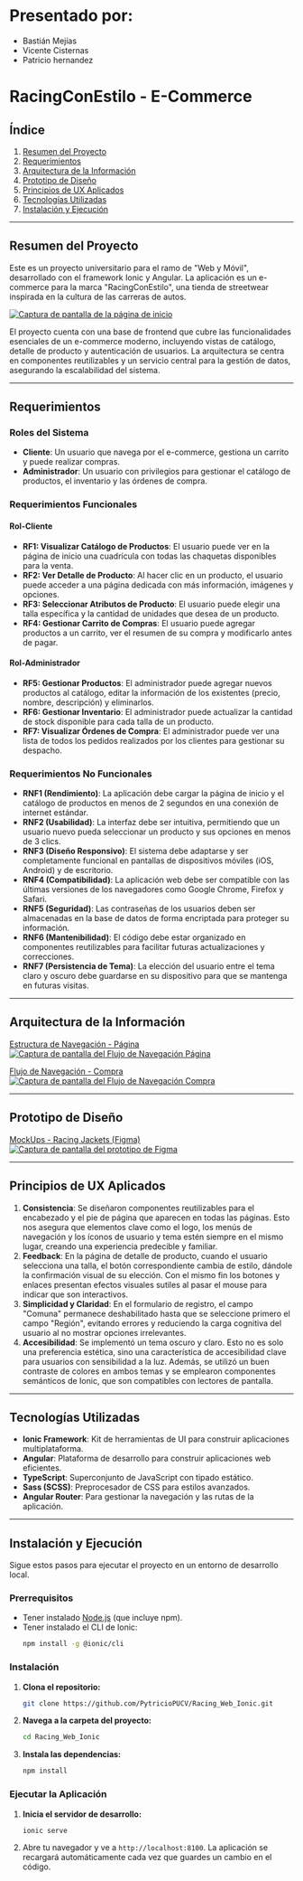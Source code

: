 # Presentado por:
- Bastián Mejías
- Vicente Cisternas
- Patricio hernandez

# RacingConEstilo - E-Commerce

##  Índice
1. [Resumen del Proyecto](#resumen-del-proyecto)
2. [Requerimientos](#requerimientos)
3. [Arquitectura de la Información](#arquitectura-de-la-información)
4. [Prototipo de Diseño](#prototipo-de-diseño)
5. [Principios de UX Aplicados](#principios-de-ux-aplicados)
6. [Tecnologías Utilizadas](#tecnologías-utilizadas)
7. [Instalación y Ejecución](#instalación-y-ejecución)

---

## Resumen del Proyecto

Este es un proyecto universitario para el ramo de "Web y Móvil", desarrollado con el framework Ionic y Angular. La aplicación es un e-commerce para la marca "RacingConEstilo", una tienda de streetwear inspirada en la cultura de las carreras de autos.

[![Captura de pantalla de la página de inicio](https://i.imgur.com/ehaGOR7.png)](https://racing-web-ionic.vercel.app/)

El proyecto cuenta con una base de frontend que cubre las funcionalidades esenciales de un e-commerce moderno, incluyendo vistas de catálogo, detalle de producto y autenticación de usuarios. La arquitectura se centra en componentes reutilizables y un servicio central para la gestión de datos, asegurando la escalabilidad del sistema.

---

## Requerimientos

### Roles del Sistema
- **Cliente**: Un usuario que navega por el e-commerce, gestiona un carrito y puede realizar compras.
- **Administrador**: Un usuario con privilegios para gestionar el catálogo de productos, el inventario y las órdenes de compra.

### Requerimientos Funcionales

#### Rol-Cliente
- **RF1: Visualizar Catálogo de Productos**: El usuario puede ver en la página de inicio una cuadrícula con todas las chaquetas disponibles para la venta.
- **RF2: Ver Detalle de Producto**: Al hacer clic en un producto, el usuario puede acceder a una página dedicada con más información, imágenes y opciones.
- **RF3: Seleccionar Atributos de Producto**: El usuario puede elegir una talla específica y la cantidad de unidades que desea de un producto.
- **RF4: Gestionar Carrito de Compras**: El usuario puede agregar productos a un carrito, ver el resumen de su compra y modificarlo antes de pagar.

#### Rol-Administrador
- **RF5: Gestionar Productos**: El administrador puede agregar nuevos productos al catálogo, editar la información de los existentes (precio, nombre, descripción) y eliminarlos.
- **RF6: Gestionar Inventario**: El administrador puede actualizar la cantidad de stock disponible para cada talla de un producto.
- **RF7: Visualizar Órdenes de Compra**: El administrador puede ver una lista de todos los pedidos realizados por los clientes para gestionar su despacho.

### Requerimientos No Funcionales

- **RNF1 (Rendimiento)**: La aplicación debe cargar la página de inicio y el catálogo de productos en menos de 2 segundos en una conexión de internet estándar.
- **RNF2 (Usabilidad)**: La interfaz debe ser intuitiva, permitiendo que un usuario nuevo pueda seleccionar un producto y sus opciones en menos de 3 clics.
- **RNF3 (Diseño Responsivo)**: El sistema debe adaptarse y ser completamente funcional en pantallas de dispositivos móviles (iOS, Android) y de escritorio.
- **RNF4 (Compatibilidad)**: La aplicación web debe ser compatible con las últimas versiones de los navegadores como Google Chrome, Firefox y Safari.
- **RNF5 (Seguridad)**: Las contraseñas de los usuarios deben ser almacenadas en la base de datos de forma encriptada para proteger su información.
- **RNF6 (Mantenibilidad)**: El código debe estar organizado en componentes reutilizables para facilitar futuras actualizaciones y correcciones.
- **RNF7 (Persistencia de Tema)**: La elección del usuario entre el tema claro y oscuro debe guardarse en su dispositivo para que se mantenga en futuras visitas.

---

## Arquitectura de la Información 
[Estructura de Navegación - Página](https://whimsical.com/estructura-de-navegacion-pagina-FfecMFJYgrHrKuPHLwcUia)
[![Captura de pantalla del Flujo de Navegación Página](https://i.imgur.com/VWcv3yP.jpeg)](https://whimsical.com/estructura-de-navegacion-pagina-FfecMFJYgrHrKuPHLwcUia)

[Flujo de Navegación - Compra](https://whimsical.com/flujo-de-navegacion-compra-BYthZ4Gd9HRMVqQf32mxQ2)
[![Captura de pantalla del Flujo de Navegación Compra](https://i.imgur.com/pVSGxEc.jpeg)](https://whimsical.com/flujo-de-navegacion-compra-BYthZ4Gd9HRMVqQf32mxQ2)

---

## Prototipo de Diseño 
[MockUps - Racing Jackets (Figma)](https://www.figma.com/design/oAG1GI9Ct5XgXj3GKipiSc/MockUps-Racing-Jackets?node-id=0-1&t=QJukTLq0sVg6Lppk-1)
[![Captura de pantalla del prototipo de Figma](https://i.imgur.com/2QRz8cs.png)](https://www.figma.com/design/oAG1GI9Ct5XgXj3GKipiSc/MockUps-Racing-Jackets?node-id=0-1&t=QJukTLq0sVg6Lppk-1)

---

## Principios de UX Aplicados
1.  **Consistencia**: Se diseñaron componentes reutilizables para el encabezado y el pie de página que aparecen en todas las páginas. Esto nos asegura que elementos clave como el logo, los menús de navegación y los íconos de usuario y tema estén siempre en el mismo lugar, creando una experiencia predecible y familiar.
2.  **Feedback**: En la página de detalle de producto, cuando el usuario selecciona una talla, el botón correspondiente cambia de estilo, dándole la confirmación visual de su elección. Con el mismo fin los botones y enlaces presentan efectos visuales sutiles al pasar el mouse para indicar que son interactivos.
3.  **Simplicidad y Claridad**: En el formulario de registro, el campo "Comuna" permanece deshabilitado hasta que se seleccione primero el campo "Región", evitando errores y reduciendo la carga cognitiva del usuario al no mostrar opciones irrelevantes.
4.  **Accesibilidad**: Se implementó un tema oscuro y claro. Esto no es solo una preferencia estética, sino una característica de accesibilidad clave para usuarios con sensibilidad a la luz. Además, se utilizó un buen contraste de colores en ambos temas y se emplearon componentes semánticos de Ionic, que son compatibles con lectores de pantalla.

---

## Tecnologías Utilizadas
- **Ionic Framework**: Kit de herramientas de UI para construir aplicaciones multiplataforma.
- **Angular**: Plataforma de desarrollo para construir aplicaciones web eficientes.
- **TypeScript**: Superconjunto de JavaScript con tipado estático.
- **Sass (SCSS)**: Preprocesador de CSS para estilos avanzados.
- **Angular Router**: Para gestionar la navegación y las rutas de la aplicación.

---

## Instalación y Ejecución

Sigue estos pasos para ejecutar el proyecto en un entorno de desarrollo local.

### Prerrequisitos

* Tener instalado [Node.js](https://nodejs.org/) (que incluye npm).
* Tener instalado el CLI de Ionic:
    ```bash
    npm install -g @ionic/cli
    ```

### Instalación

1.  **Clona el repositorio:**
    ```bash
    git clone https://github.com/PytricioPUCV/Racing_Web_Ionic.git
    ```

2.  **Navega a la carpeta del proyecto:**
    ```bash
    cd Racing_Web_Ionic
    ```

3.  **Instala las dependencias:**
    ```bash
    npm install
    ```

### Ejecutar la Aplicación

1.  **Inicia el servidor de desarrollo:**
    ```bash
    ionic serve
    ```
2.  Abre tu navegador y ve a `http://localhost:8100`. La aplicación se recargará automáticamente cada vez que guardes un cambio en el código.
